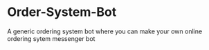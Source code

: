 # Order-System-Bot

A generic ordering system bot where you can make your own online ordering sytem messenger bot
